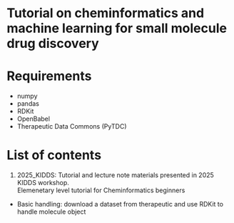 # Tutorial on cheminformatics and machine learning for small molecule drug discovery


# Requirements
- numpy
- pandas
- RDKit
- OpenBabel
- Therapeutic Data Commons (PyTDC)

# List of contents
1. 2025_KIDDS: Tutorial and lecture note materials presented in 2025 KIDDS workshop. \
  Elemenetary level tutorial for Cheminformatics beginners
- Basic handling: download a dataset from therapeutic and use RDKit to handle molecule object
